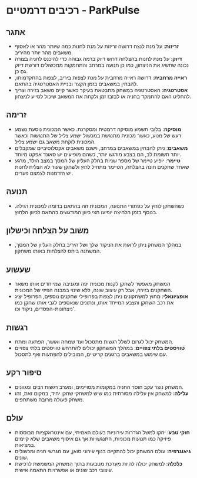 # רכיבים דרמטיים - ParkPulse

## אתגר

- **זריזות**: על מנת לנצח דרושה זריזות על מנת לחנות כמה שיותר מהר או לאסוף משאבים מהר יותר מהיריב.
- **דיוק**: על מנת לחנות בהצלחה דרוש דיוק ברמה גבוהה כדי להיכנס לחניה בצורה נכונה שתשיג את הניצחון, כמו כן תנועה במרחב והתחמקות ממכשולים דורשת דיוק גם כן.
- **ראייה מרחבית**: דרושה ראייה מרחבית על מנת לצפות ביריב, לצפות בהתקדמותו, להבחין במשאבים בזמן הקצר ובניית האסטרטגיה בהתאם.
- **אסטרטגיה**: האסטרטגיה במשחק מתבטאת בעיקר כאשר קיים משאב בזירה וצריך להחליט האם להתמקד בחניה או לבזבז זמן ולקחת את המשאב שיכול לסייע לניצחון.

## זרימה

- **מוסיקה**: בלובי תשמע מוסיקה דרמטית ומסקרנת. כאשר המכונית נוסעת נשמע רעש של מנוע, כאשר מכונית מתנגשת במכשול ישמע צליל של התנגשות וכאשר המכונית לוקחת משאב גם ישמע צליל.
- **משאבים**: ניתן להבחין במשאבים במרחב, וישנם משאבים אקסלוסיביים שמקבלים יותר תשומת לב, הם בצבע מודגש יותר, כשהם מופיעים יש סאונד אפקט מיוחד.
- **טיימר**: יופיע טיימר של מספר שניות בחלק העליון של המסך במצב הולד, מרגע שאחד שחקנים חונה בהצלחה, הטיימר מתחיל לרוץ ולשחקן שעוד לא הצליח לחנות יש הזדמנות לצמצם פערים.

## תנועה

- כשהשחקן לוחץ על כפתורי התנועה, המכונית זזה בהתאם בדומה למכונית רגילה. בנוסף בזמן הלחיצה יופיעו חצי כיוון המודגשים בהתאם לכיוון הלחוץ.

## משוב על הצלחה וכישלון

- במהלך המשחק ניתן לראות את הניקוד שלך ושל היריב בחלק העליון של המסך, המשתנה ביחס להצלחות באותו משחקון.

## שעשוע

- המשחק מאפשר לשחקן לקנות מכונית יפה ומגניבה שמייחדים אותו משאר השחקנים בזירה, אבל רק עיצוב שונה, ללא שינוי במבנה הפיזי של המכונית.
- **אופציונאלי**: מחוץ למשחקונים ניתן לצפות בפרופילי שחקנים נוספים, הפרופיל יציג את רכב השחקן והצבע המייחד אותו, ונתונים שנאספים לגבי אותו שחקן כמו ניצחונות-הפסדים, ניקוד וכו'.

## רגשות

- המשחק יכול לגרום לשלל רגשות מתסכול ועד שמחה ואושר, הפתעה ומתח.
- **טוויסטים בלתי צפויים**: במהלך המשחקון יכולים להתרחש טוויסטים בלתי צפויים עם שימוש במשאבים ברגעים קריטיים, המובילים להפתעות ואף לתסכול.

## סיפור רקע

- המשחק נוצר עקב חוסר החניה במקומות מסויימים, ומערב רגשות רבים ומגוונים.
- **עלילה**: למשחק אין עלילה מסורתית כמו שיש למשחקי שחקן יחיד, במקום זאת, זהו משחק פעולה מרובה משתתפים.

## עולם

- **חוקי טבע**: יחקו למשל הגדרות עירוניות בעולם האמיתי, עם אינטראקציות מבוססות פיזיקה כמו תנועות מכוניות, התנגשויות אך גם איסוף משאבים שלא קיימים במציאות.
- **גיאוגרפיה**: עולם המשחק יכול להתקיים בנוף עירוני סואן, עם מגרשי חניה ומכשולים שונים.
- **כלכלה**: למשחק יכולה להיות מערכת מטבעות בתוך המשחק המשמשת לרכישת עיצובי רכב שונים או אפשרויות התאמה אישית.
